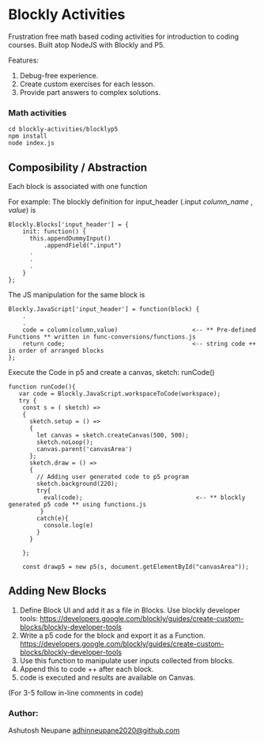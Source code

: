 

# Blockly Activities

Frustration free math based coding activities for introduction to coding courses. Built atop NodeJS with Blockly and P5. 

Features: 

1. Debug-free experience.
2. Create custom exercises for each lesson.
3. Provide part answers to complex solutions. 

### Math activities 


   ```
   cd blockly-activities/blocklyp5
   npm install
   node index.js
   ```


## Composibility / Abstraction

Each block is associated with one function 

For example:  The blockly definition for input_header (.input _column_name_ , _value_) is  

```
Blockly.Blocks['input_header'] = {
    init: function() {
      this.appendDummyInput()
          .appendField(".input")
      .
      .
      .
    }
};

```

The JS manipulation for the same block is

```
Blockly.JavaScript['input_header'] = function(block) {
    .
    .
    code = column(column,value)                     <-- ** Pre-defined Functions ** written in func-conversions/functions.js 
    return code;                                    <-- string code ++ in order of arranged blocks  
};

```

Execute the Code in p5 and create a canvas, sketch: runCode()

```
function runCode(){   
   var code = Blockly.JavaScript.workspaceToCode(workspace);
   try {
    const s = ( sketch) => 
    {
      sketch.setup = () => 
      { 
        let canvas = sketch.createCanvas(500, 500); 
        sketch.noLoop();
        canvas.parent('canvasArea')
      };
      sketch.draw = () => 
      {
        // Adding user generated code to p5 program
        sketch.background(220);
        try{
          eval(code);                                <-- ** blockly generated p5 code ** using functions.js
         }
        catch(e){
          console.log(e)
        }
      }

    }; 

    const drawp5 = new p5(s, document.getElementById("canvasArea"));
```

## Adding New Blocks

1. Define Block UI and add it as a file in Blocks. Use blockly developer tools: https://developers.google.com/blockly/guides/create-custom-blocks/blockly-developer-tools
2. Write a p5 code for the block and export it as a Function. https://developers.google.com/blockly/guides/create-custom-blocks/blockly-developer-tools
3. Use this function to manipulate user inputs collected from blocks. 
4. Append this to code ++ after each block. 
5. code is executed and results are available on Canvas. 

(For 3-5 follow in-line comments in code) 


### Author:
Ashutosh Neupane
adhinneupane2020@github.com 
